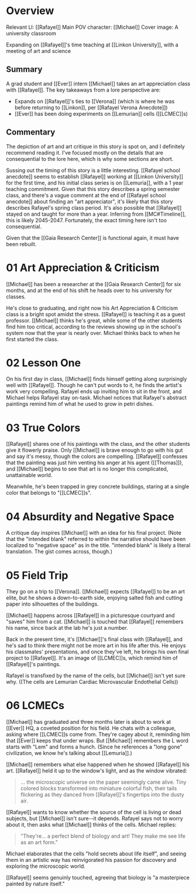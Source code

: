 # Overview
Relevant LI: [[Rafayel]]
Main POV character: [[Michael]]
Cover image: A university classroom

Expanding on [[Rafayel]]'s time teaching at [[Linkon University]], with a meeting of art and science

## Summary
A grad student and [[Ever]] intern [[Michael]] takes an art appreciation class with [[Rafayel]]. The key takeaways from a lore perspective are:
* Expands on [[Rafayel]]'s ties to [[Verona]] (which is where he was before returning to [[Linkon]], per [[Rafayel Verona Anecdote]])
* [[Ever]] has been doing experiments on [[Lemurian]] cells ([[LCMEC]]s)

## Commentary
The depiction of art and art critique in this story is spot on, and I definitely recommend reading it. I've focused mostly on the details that are consequential to the lore here, which is why some sections are short.

Sussing out the timing of this story is a little interesting. [[Rafayel school anecdote]] seems to establish [[Rafayel]] working at [[Linkon University]] for the first time, and his initial class series is on [[Lemuria]], with a 1 year teaching commitment. Given that this story describes a spring semester class, and there's a vague comment at the end of [[Rafayel school anecdote]] about finding an "art appreciator", it's likely that this story describes Rafayel's spring class period. It's also possible that [[Rafayel]] stayed on and taught for more than a year. Inferring from [[MC#Timeline]], this is likely 2045-2047. Fortunately, the exact timing here isn't too consequential.

Given that the [[Gaia Research Center]] is functional again, it must have been rebuilt.

# 01 Art Appreciation & Criticism
[[Michael]] has been a researcher at the [[Gaia Research Center]] for six months, and at the end of his shift he heads over to his university for classes.

He's close to graduating, and right now his Art Appreciation & Criticism class is a bright spot amidst the stress. [[Rafayel]] is teaching it as a guest professor. [[Michael]] thinks he's great, while some of the other students find him too critical, according to the reviews showing up in the school's system now that the year is nearly over. Michael thinks back to when he first started the class.

# 02 Lesson One
On his first day in class, [[Michael]] finds himself getting along surprisingly well with [[Rafayel]]. Though he can't put words to it, he finds the artist's work very compelling. Rafayel ends up inviting him to sit in the front, and Michael helps Rafayel stay on-task. Michael notices that Rafayel's abstract paintings remind him of what he used to grow in petri dishes.

# 03 True Colors
[[Rafayel]] shares one of his paintings with the class, and the other students give it flowerly praise. Only [[Michael]] is brave enough to go with his gut and say it's messy, though the colors are compelling. [[Rafayel]] confesses that the painting was just him venting his anger at his agent ([[Thomas]]), and [[Michael]] begins to see that art is no longer this complicated, unattainable world.

Meanwhile, he's been trapped in grey concrete buildings, staring at a single color that belongs to "[[LCMEC]]s".

# 04 Absurdity and Negative Space
A critique day inspires [[Michael]] with an idea for his final project. (Note that the "intended blank" referred to within the narrative should have been localized to "negative space" as in the title. "intended blank" is likely a literal translation. The gist comes across, though.)

# 05 Field Trip
They go on a trip to [[Verona]]. [[Michael]] expects [[Rafayel]] to be an art elite, but he shows a down-to-earth side, enjoying salted fish and cutting paper into silhouettes of the buildings.

[[Michael]] happens across [[Rafayel]] in a picturesque courtyard and "saves" him from a cat. [[Michael]] is touched that [[Rafayel]] remembers his name, since back at the lab he's just a number.

Back in the present time, it's [[Michael]]'s final class with [[Rafayel]], and he's sad to think there might not be more art in his life after this. He enjoys his classmates' presentations, and once they've left, he brings his own final project to [[Rafayel]]. It's an image of [[LCMEC]]s, which remind him of [[Rafayel]]'s paintings.

Rafayel is transfixed by the name of the cells, but [[Michael]] isn't yet sure why. ((The cells are Lemurian Cardiac Microvascular Endothelial Cells))

# 06 LCMECs
[[Michael]] has graduated and three months later is about to work at [[Ever]] HQ, a coveted position for his field. He chats with a colleague, asking where [[LCMEC]]s come from. They're cagey about it, reminding him that [[Ever]] keeps that under wraps. But [[Michael]] remembers the L word starts with "Lem" and forms a hunch. (Since he references a "long gone" civilization, we know he's talking about [[Lemuria]].)

[[Michael]] remembers what else happened when he showed [[Rafayel]] his art. [[Rafayel]] held it up to the window's light, and as the window vibrated:
> ... the microscopic universe on the paper seemingly came alive. Tiny colored blocks transformed into miniature colorful fish, their tails flickering as they danced from [[Rafayel]]'s fingertips into the dusty air.

[[Rafayel]] wants to know whether the source of the cell is living or dead subjects, but [[Michael]] isn't sure--it depends. Rafayel says not to worry about it, then asks what [[Michael]] thinks of the cells. Michael replies:
> "They're... a perfect blend of biology and art! They make me see life as an art form."

Michael elaborates that the cells "hold secrets about life itself", and seeing them in an artistic way has reinvigorated his passion for discovery and exploring the microscopic world.

[[Rafayel]] seems genuinly touched, agreeing that biology is "a masterpiece painted by nature itself."